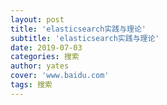 ```yaml
---
layout: post
title: 'elasticsearch实践与理论'
subtitle: 'elasticsearch实践与理论'
date: 2019-07-03 
categories: 搜索
author: yates
cover: 'www.baidu.com'
tags: 搜索
---
```


##   
 